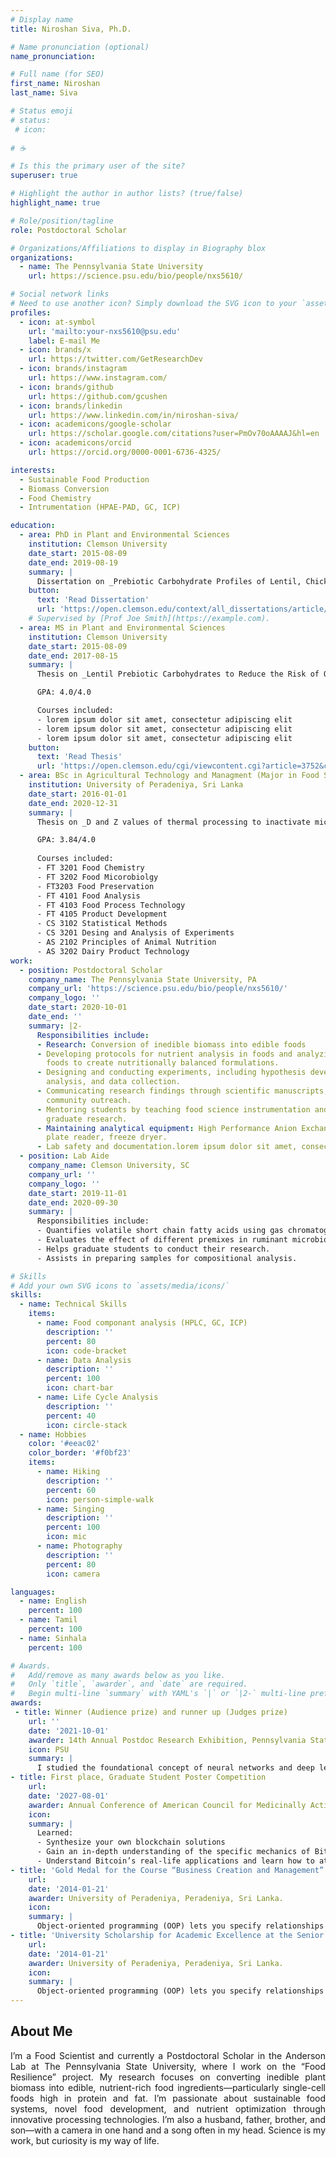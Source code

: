 ```yaml
---
# Display name
title: Niroshan Siva, Ph.D.

# Name pronunciation (optional)
name_pronunciation: 

# Full name (for SEO)
first_name: Niroshan
last_name: Siva

# Status emoji
# status:
 # icon:
  
# ☕️

# Is this the primary user of the site?
superuser: true

# Highlight the author in author lists? (true/false)
highlight_name: true

# Role/position/tagline
role: Postdoctoral Scholar

# Organizations/Affiliations to display in Biography blox
organizations:
  - name: The Pennsylvania State University
    url: https://science.psu.edu/bio/people/nxs5610/

# Social network links
# Need to use another icon? Simply download the SVG icon to your `assets/media/icons/` folder.
profiles:
  - icon: at-symbol
    url: 'mailto:your-nxs5610@psu.edu'
    label: E-mail Me
  - icon: brands/x
    url: https://twitter.com/GetResearchDev
  - icon: brands/instagram
    url: https://www.instagram.com/
  - icon: brands/github
    url: https://github.com/gcushen
  - icon: brands/linkedin
    url: https://www.linkedin.com/in/niroshan-siva/
  - icon: academicons/google-scholar
    url: https://scholar.google.com/citations?user=PmOv70oAAAAJ&hl=en
  - icon: academicons/orcid
    url: https://orcid.org/0000-0001-6736-4325/

interests:
  - Sustainable Food Production
  - Biomass Conversion
  - Food Chemistry
  - Intrumentation (HPAE-PAD, GC, ICP)

education:
  - area: PhD in Plant and Environmental Sciences
    institution: Clemson University
    date_start: 2015-08-09
    date_end: 2019-08-19
    summary: |
      Dissertation on _Prebiotic Carbohydrate Profiles of Lentil, Chickpea, and Common Bean_. Presented papers at 5 IEEE conferences with the contributions being published in 2 Springer journals.
    button:
      text: 'Read Dissertation'
      url: 'https://open.clemson.edu/context/all_dissertations/article/3446/viewcontent/Siva_clemson_0050D_15447.pdf'
    # Supervised by [Prof Joe Smith](https://example.com).
  - area: MS in Plant and Environmental Sciences
    institution: Clemson University
    date_start: 2015-08-09
    date_end: 2017-08-15
    summary: |
      Thesis on _Lentil Prebiotic Carbohydrates to Reduce the Risk of Obesity_. 

      GPA: 4.0/4.0

      Courses included:
      - lorem ipsum dolor sit amet, consectetur adipiscing elit
      - lorem ipsum dolor sit amet, consectetur adipiscing elit
      - lorem ipsum dolor sit amet, consectetur adipiscing elit
    button:
      text: 'Read Thesis'
      url: 'https://open.clemson.edu/cgi/viewcontent.cgi?article=3752&context=all_theses'
  - area: BSc in Agricultural Technology and Managment (Major in Food Science and Technology)
    institution: University of Peradeniya, Sri Lanka
    date_start: 2016-01-01
    date_end: 2020-12-31
    summary: |
      Thesis on _D and Z values of thermal processing to inactivate microorganisms and preserve       vitamin C in king coconut water using mathematical models_

      GPA: 3.84/4.0
      
      Courses included:
      - FT 3201 Food Chemistry
      - FT 3202 Food Micorobiolgy
      - FT3203 Food Preservation
      - FT 4101 Food Analysis
      - FT 4103 Food Process Technology
      - FT 4105 Product Development 
      - CS 3102 Statistical Methods
      - CS 3201 Desing and Analysis of Experiments
      - AS 2102 Principles of Animal Nutrition
      - AS 3202 Dairy Product Technology
work:
  - position: Postdoctoral Scholar
    company_name: The Pennsylvania State University, PA
    company_url: 'https://science.psu.edu/bio/people/nxs5610/'
    company_logo: ''
    date_start: 2020-10-01
    date_end: ''
    summary: |2-
      Responsibilities include:
      - Research: Conversion of inedible biomass into edible foods
      - Developing protocols for nutrient analysis in foods and analyzing nutrient composition of biomassderived
        foods to create nutritionally balanced formulations.
      - Designing and conducting experiments, including hypothesis development, proposal writing, statistical
        analysis, and data collection.
      - Communicating research findings through scientific manuscripts, conference presentations, and
        community outreach.
      - Mentoring students by teaching food science instrumentation and guiding undergraduate and
        graduate research.
      - Maintaining analytical equipment: High Performance Anion Exchange Chromatography system,
        plate reader, freeze dryer.
      - Lab safety and documentation.lorem ipsum dolor sit amet, consectetur adipiscing elit
  - position: Lab Aide
    company_name: Clemson University, SC
    company_url: ''
    company_logo: ''
    date_start: 2019-11-01
    date_end: 2020-09-30
    summary: |
      Responsibilities include:
      - Quantifies volatile short chain fatty acids using gas chromatography (GC-FID).
      - Evaluates the effect of different premixes in ruminant microbiome and milk fat.
      - Helps graduate students to conduct their research.
      - Assists in preparing samples for compositional analysis.

# Skills
# Add your own SVG icons to `assets/media/icons/`
skills:
  - name: Technical Skills
    items:
      - name: Food componant analysis (HPLC, GC, ICP)
        description: ''
        percent: 80
        icon: code-bracket
      - name: Data Analysis
        description: ''
        percent: 100
        icon: chart-bar
      - name: Life Cycle Analysis
        description: ''
        percent: 40
        icon: circle-stack
  - name: Hobbies
    color: '#eeac02'
    color_border: '#f0bf23'
    items:
      - name: Hiking
        description: ''
        percent: 60
        icon: person-simple-walk
      - name: Singing
        description: ''
        percent: 100
        icon: mic
      - name: Photography
        description: ''
        percent: 80
        icon: camera

languages:
  - name: English
    percent: 100
  - name: Tamil
    percent: 100
  - name: Sinhala
    percent: 100

# Awards.
#   Add/remove as many awards below as you like.
#   Only `title`, `awarder`, and `date` are required.
#   Begin multi-line `summary` with YAML's `|` or `|2-` multi-line prefix and indent 2 spaces below.
awards:
 - title: Winner (Audience prize) and runner up (Judges prize)
    url: ''
    date: '2021-10-01'
    awarder: 14th Annual Postdoc Research Exhibition, Pennsylvania State University, PA.
    icon: PSU
    summary: |
      I studied the foundational concept of neural networks and deep learning. By the end, I was familiar with the significant technological trends driving the rise of deep learning; build, train, and apply fully connected deep neural networks; implement efficient (vectorized) neural networks; identify key parameters in a neural network’s architecture; and apply deep learning to your own applications.
- title: First place, Graduate Student Poster Competition
    url: 
    date: '2027-08-01'
    awarder: Annual Conference of American Council for Medicinally Active Plants, Clemson University, SC.
    icon: 
    summary: |
      Learned:
      - Synthesize your own blockchain solutions
      - Gain an in-depth understanding of the specific mechanics of Bitcoin
      - Understand Bitcoin’s real-life applications and learn how to attack and destroy Bitcoin, Ethereum, smart contracts and Dapps, and alternatives to
- title: 'Gold Medal for the Course “Business Creation and Management”'
    url:
    date: '2014-01-21'
    awarder: University of Peradeniya, Peradeniya, Sri Lanka.
    icon: 
    summary: |
      Object-oriented programming (OOP) lets you specify relationships between functions and the objects that they can act on, helping you manage complexity in your code. This is an intermediate level course, providing an introduction to OOP, using the S3 and R6 systems. S3 is a great day-to-day R programming tool that simplifies some of the functions that you write. R6 is especially useful for industry-specific analyses, working with web APIs, and building GUIs.
- title: 'University Scholarship for Academic Excellence at the Senior Year'
    url:
    date: '2014-01-21'
    awarder: University of Peradeniya, Peradeniya, Sri Lanka.
    icon: 
    summary: |
      Object-oriented programming (OOP) lets you specify relationships between functions and the objects that they can act on, helping you manage complexity in your code. This is an intermediate level course, providing an introduction to OOP, using the S3 and R6 systems. S3 is a great day-to-day R programming tool that simplifies some of the functions that you write. R6 is especially useful for industry-specific analyses, working with web APIs, and building GUIs.
---
```


## About Me

<div style="text-align: justify">
I’m a Food Scientist and currently a Postdoctoral Scholar in the Anderson Lab at The Pennsylvania State University, where I work on the “Food Resilience” project. My research focuses on converting inedible plant biomass into edible, nutrient-rich food ingredients—particularly single-cell foods high in protein and fat. I’m passionate about sustainable food systems, novel food development, and nutrient optimization through innovative processing technologies.
I’m also a husband, father, brother, and son—with a camera in one hand and a song often in my head. Science is my work, but curiosity is my way of life.
</div>
